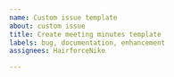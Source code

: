 ```yaml
---
name: Custom issue template
about: custom issue
title: Create meeting minutes template
labels: bug, documentation, enhancement
assignees: HairforceNiko

---
```



